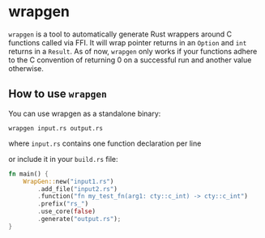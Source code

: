# wrapgen

`wrapgen` is a tool to automatically generate Rust wrappers around C functions called via FFI.
It will wrap pointer returns in an `Option` and `int` returns in a `Result`.
As of now, `wrapgen` only works if your functions adhere to the C convention of returning
0 on a successful run and another value otherwise.

## How to use `wrapgen`

You can use wrapgen as a standalone binary:

`wrapgen input.rs output.rs`

where `input.rs` contains one function declaration per line

or include it in your `build.rs` file:

```rust
fn main() {
    WrapGen::new("input1.rs")
        .add_file("input2.rs")
        .function("fn my_test_fn(arg1: cty::c_int) -> cty::c_int")
        .prefix("rs_")
        .use_core(false)
        .generate("output.rs");
}
```